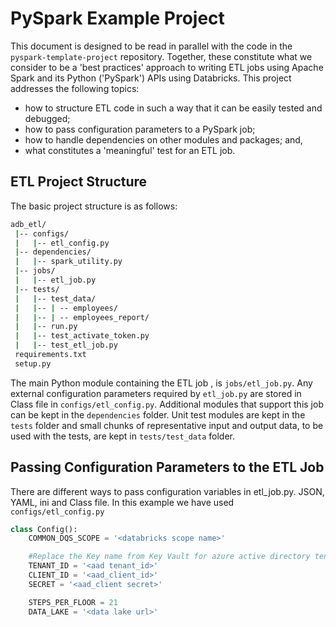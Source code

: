 # PySpark Example Project

This document is designed to be read in parallel with the code in the `pyspark-template-project` repository. Together, these constitute what we consider to be a 'best practices' approach to writing ETL jobs using Apache Spark and its Python ('PySpark') APIs using Databricks. This project addresses the following topics:

- how to structure ETL code in such a way that it can be easily tested and debugged;
- how to pass configuration parameters to a PySpark job;
- how to handle dependencies on other modules and packages; and,
- what constitutes a 'meaningful' test for an ETL job.

## ETL Project Structure

The basic project structure is as follows:

```bash
adb_etl/
 |-- configs/
 |   |-- etl_config.py
 |-- dependencies/
 |   |-- spark_utility.py
 |-- jobs/
 |   |-- etl_job.py
 |-- tests/
 |   |-- test_data/
 |   |-- | -- employees/
 |   |-- | -- employees_report/
 |   |-- run.py
 |   |-- test_activate_token.py
 |   |-- test_etl_job.py
 requirements.txt
 setup.py
```

The main Python module containing the ETL job , is `jobs/etl_job.py`. Any external configuration parameters required by `etl_job.py` are stored in Class file in `configs/etl_config.py`. Additional modules that support this job can be kept in the `dependencies` folder. Unit test modules are kept in the `tests` folder and small chunks of representative input and output data, to be used with the tests, are kept in `tests/test_data` folder.

## Passing Configuration Parameters to the ETL Job

There are different ways to pass configuration variables in etl_job.py. JSON, YAML, ini and Class file.
In this example we have used `configs/etl_config.py` 

```python
class Config():
    COMMON_DQS_SCOPE = '<databricks scope name>'

    #Replace the Key name from Key Vault for azure active directory tenant id, client id and secret
    TENANT_ID = '<aad tenant_id>' 
    CLIENT_ID = '<aad_client_id>'
    SECRET = '<aad_client secret>'

    STEPS_PER_FLOOR = 21
    DATA_LAKE = '<data lake url>'
```